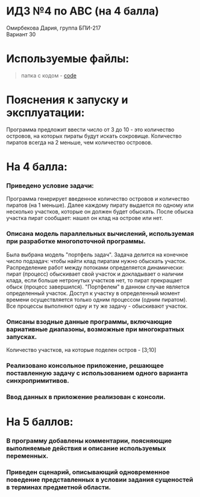 # ИДЗ №4 по АВС (на 4 балла)
Омирбекова Дария, группа БПИ-217<br>
Вариант 30

# Используемые файлы:
> папка с кодом - [code](https://github.com/Raaazzy/Home_work_4/tree/main/untitled4)

# Пояснения к запуску и эксплуатации:
Программа предложит ввести число от 3 до 10 - это количество островов, на которых пираты будут искать сокровище.
Количество пиратов всегда на 2 меньше, чем количество островов.

# На 4 балла:
### Приведено условие задачи:
Программа генерирует введенное количество островов и количество пиратов (на 1 меньше).
Далее каждому пирату выдается по одному или несколько участков, которые он должен будет обыскать. После обыска участка пират сообщает: нашел он клад на острове или нет.

### Описана модель параллельных вычислений, используемая при разработке многопоточной программы.
Была выбрана модель "портфель задач". Задача делится на конечное число подзадач: чтобы найти клад пиратам нужно обыскать участок. Распределение работ между потоками определяется динамически: пират (процесс) обыскивает свой участок и докладывает о наличии клада, если больше нетронутых участков нет, то пират прекращает обыск (процесс завершился). "Портфелем" в данном случае является определенный участок. Доступ к участку в определенный момент времени осуществляется только одним процессом (одним пиратом). Все процессы выполняют одну и ту же задачу - обыскивают участок.

### Описаны взодные данные программы, включающие вариативные диапазоны, возможные при многократных запусках.
Количество участков, на которые поделен остров - [3;10]

### Реализовано консольное приложение, решающее поставленную задачу с использованием одного варианта синхропримитивов.

### Ввод данных в приложение реализован с консоли.

# На 5 баллов:
### В программу добавлены комментарии, поясняющие выполняемые действия и описание используемых переменных.

### Приведен сценарий, описывающий одновременное поведение представленных в условии задания сущеностей в терминах предметной области.









